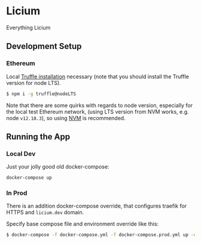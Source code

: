 # Licium

Everything Licium

## Development Setup

### Ethereum

Local [Truffle installation](https://www.trufflesuite.com/docs/truffle/getting-started/installation) necessary (note that you should install the Truffle version for node LTS). 

```bash
$ npm i -g truffle@nodeLTS
```

Note that there are some quirks with regards to node version, especially for the local test Ethereum network, (using LTS version from NVM works, e.g. node `v12.18.3`), so using [NVM](https://github.com/nvm-sh/nvm) is recommended.

## Running the App

### Local Dev

Just your jolly good old docker-compose:

```bash
docker-compose up
```


### In Prod

There is an addition docker-compose override, that configures traefik for HTTPS and `licium.dev` domain.

Specify base compose file and environment override like this:

```bash
$ docker-compose -f docker-compose.yml -f docker-compose.prod.yml up -d
```